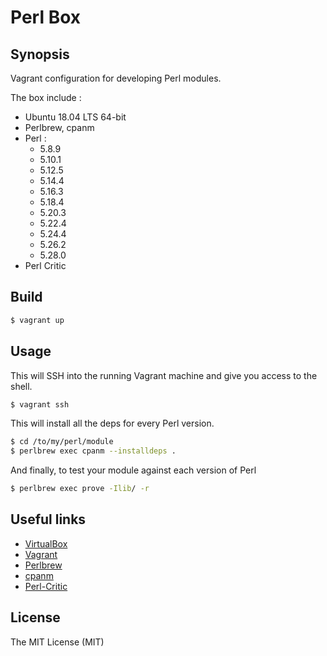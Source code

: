 Perl Box
========

Synopsis
--------

Vagrant configuration for developing Perl modules.

The box include :

* Ubuntu 18.04 LTS 64-bit
* Perlbrew, cpanm
* Perl :
  * 5.8.9
  * 5.10.1
  * 5.12.5
  * 5.14.4
  * 5.16.3
  * 5.18.4
  * 5.20.3
  * 5.22.4
  * 5.24.4
  * 5.26.2
  * 5.28.0
* Perl Critic

Build
-----

```bash
$ vagrant up
```

Usage
-----

This will SSH into the running Vagrant machine and give you access to the shell.

```bash
$ vagrant ssh
```

This will install all the deps for every Perl version.

```bash
$ cd /to/my/perl/module
$ perlbrew exec cpanm --installdeps .
```

And finally, to test your module against each version of Perl

```bash
$ perlbrew exec prove -Ilib/ -r
```

Useful links
------------

* [VirtualBox][1]
* [Vagrant][2]
* [Perlbrew][3]
* [cpanm][4]
* [Perl-Critic][5]

License
-------

The MIT License (MIT)

[1]: https://www.virtualbox.org/
[2]: http://www.vagrantup.com/
[3]: http://perlbrew.pl/
[4]: http://search.cpan.org/dist/App-cpanminus/bin/cpanm
[5]: http://search.cpan.org/~petdance/Perl-Critic/lib/Perl/Critic.pm
